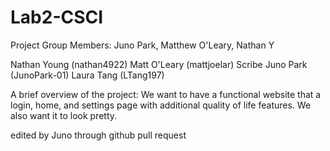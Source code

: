 
# Lab2-CSCI 
Project Group Members: Juno Park, Matthew O'Leary, Nathan Y

Nathan Young (nathan4922)
Matt O'Leary (mattjoelar) Scribe
Juno Park (JunoPark-01)
Laura Tang (LTang197)


A brief overview of the project: We want to have a functional website that a login, home, and settings page with additional quality of life features. We also want it to look pretty. 

edited by Juno through github pull request

